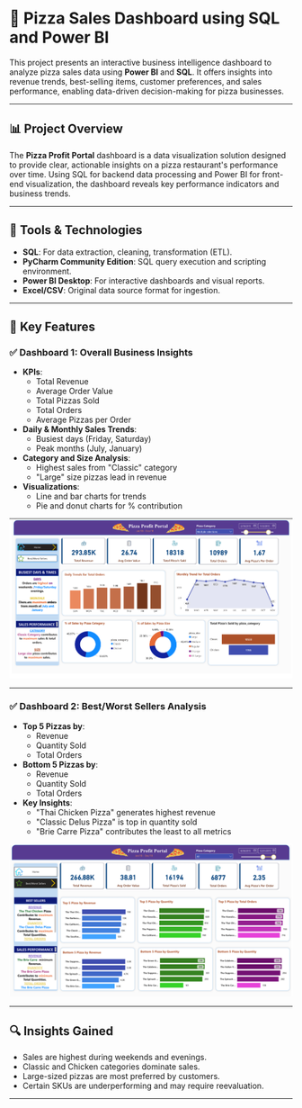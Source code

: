 # 🍕 Pizza Sales Dashboard using SQL and Power BI

This project presents an interactive business intelligence dashboard to analyze pizza sales data using **Power BI** and **SQL**. It offers insights into revenue trends, best-selling items, customer preferences, and sales performance, enabling data-driven decision-making for pizza businesses.

---

## 📊 Project Overview

The **Pizza Profit Portal** dashboard is a data visualization solution designed to provide clear, actionable insights on a pizza restaurant's performance over time. Using SQL for backend data processing and Power BI for front-end visualization, the dashboard reveals key performance indicators and business trends.

---

## 🧰 Tools & Technologies

- **SQL**: For data extraction, cleaning, transformation (ETL).
- **PyCharm Community Edition**: SQL query execution and scripting environment.
- **Power BI Desktop**: For interactive dashboards and visual reports.
- **Excel/CSV**: Original data source format for ingestion.

---

## 🧠 Key Features

### ✅ Dashboard 1: Overall Business Insights

- **KPIs**:
  - Total Revenue
  - Average Order Value
  - Total Pizzas Sold
  - Total Orders
  - Average Pizzas per Order
- **Daily & Monthly Sales Trends**:
  - Busiest days (Friday, Saturday)
  - Peak months (July, January)
- **Category and Size Analysis**:
  - Highest sales from "Classic" category
  - "Large" size pizzas lead in revenue
- **Visualizations**:
  - Line and bar charts for trends
  - Pie and donut charts for % contribution

![Dashboard 1](./Dashboard%201.png)

---

### ✅ Dashboard 2: Best/Worst Sellers Analysis

- **Top 5 Pizzas by**:
  - Revenue
  - Quantity Sold
  - Total Orders
- **Bottom 5 Pizzas by**:
  - Revenue
  - Quantity Sold
  - Total Orders
- **Key Insights**:
  - "Thai Chicken Pizza" generates highest revenue
  - "Classic Delus Pizza" is top in quantity sold
  - "Brie Carre Pizza" contributes the least to all metrics

![Dashboard 2](./Dashboard%202.png)

---

## 🔍 Insights Gained

- Sales are highest during weekends and evenings.
- Classic and Chicken categories dominate sales.
- Large-sized pizzas are most preferred by customers.
- Certain SKUs are underperforming and may require reevaluation.

---



